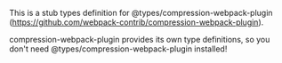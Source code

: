 This is a stub types definition for @types/compression-webpack-plugin (https://github.com/webpack-contrib/compression-webpack-plugin).

compression-webpack-plugin provides its own type definitions, so you don't need @types/compression-webpack-plugin installed!